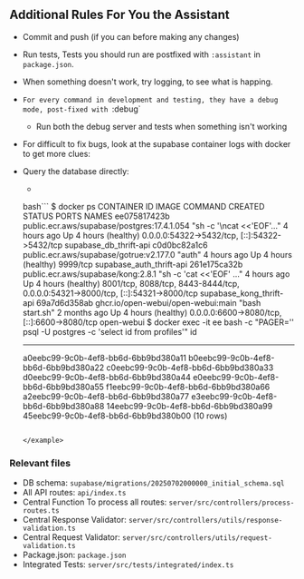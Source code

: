 ## Additional Rules For You the Assistant

- Commit and push (if you can before making any changes)
- Run tests, Tests you should run are postfixed with `:assistant` in `package.json`.
- When something doesn't work, try logging, to see what is happing.
- `For every command in development and testing, they have a debug mode, post-fixed with `:debug`
  - Run both the debug server and tests when something isn't working
- For difficult to fix bugs, look at the supabase container logs with docker to get more clues:
- Query the database directly:

  - <example>

  bash```
  $ docker ps
  CONTAINER ID IMAGE COMMAND CREATED STATUS PORTS NAMES
  ee075817423b public.ecr.aws/supabase/postgres:17.4.1.054 "sh -c '\ncat <<'EOF'…" 4 hours ago Up 4 hours (healthy) 0.0.0.0:54322->5432/tcp, [::]:54322->5432/tcp supabase_db_thrift-api
  c0d0bc82a1c6 public.ecr.aws/supabase/gotrue:v2.177.0 "auth" 4 hours ago Up 4 hours (healthy) 9999/tcp supabase_auth_thrift-api
  261e175ca32b public.ecr.aws/supabase/kong:2.8.1 "sh -c 'cat <<'EOF' …" 4 hours ago Up 4 hours (healthy) 8001/tcp, 8088/tcp, 8443-8444/tcp, 0.0.0.0:54321->8000/tcp, [::]:54321->8000/tcp supabase_kong_thrift-api
  69a7d6d358ab ghcr.io/open-webui/open-webui:main "bash start.sh" 2 months ago Up 4 hours (healthy) 0.0.0.0:6600->8080/tcp, [::]:6600->8080/tcp open-webui
  $ docker exec -it ee bash -c "PAGER='' psql -U postgres -c 'select id from profiles'"
  id

  ***

  a0eebc99-9c0b-4ef8-bb6d-6bb9bd380a11
  b0eebc99-9c0b-4ef8-bb6d-6bb9bd380a22
  c0eebc99-9c0b-4ef8-bb6d-6bb9bd380a33
  d0eebc99-9c0b-4ef8-bb6d-6bb9bd380a44
  e0eebc99-9c0b-4ef8-bb6d-6bb9bd380a55
  f1eebc99-9c0b-4ef8-bb6d-6bb9bd380a66
  a2eebc99-9c0b-4ef8-bb6d-6bb9bd380a77
  e3eebc99-9c0b-4ef8-bb6d-6bb9bd380a88
  14eebc99-9c0b-4ef8-bb6d-6bb9bd380a99
  45eebc99-9c0b-4ef8-bb6d-6bb9bd380b00
  (10 rows)

  ```

  </example>
  ```

### Relevant files

- DB schema: `supabase/migrations/20250702000000_initial_schema.sql`
- All API routes: `api/index.ts`
- Central Function To process all routes: `server/src/controllers/process-routes.ts`
- Central Response Validator: `server/src/controllers/utils/response-validation.ts`
- Central Request Validator: `server/src/controllers/utils/request-validation.ts`
- Package.json: `package.json`
- Integrated Tests: `server/src/tests/integrated/index.ts`
